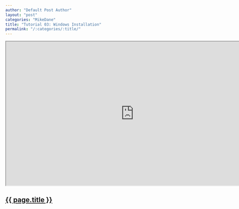 ```yaml
---
author: "Default Post Author"
layout: "post"
categories: "MikeDane"
title: "Tutorial 03: Windows Installation"
permalink: "/:categories/:title/"
---
```


<div><iframe width="800" height="450"
src="https://www.youtube.com/embed/LfP7Y9Ja6Qc">
</iframe></div>

## [{{ page.title }}](https://youtu.be/LfP7Y9Ja6Qc)

